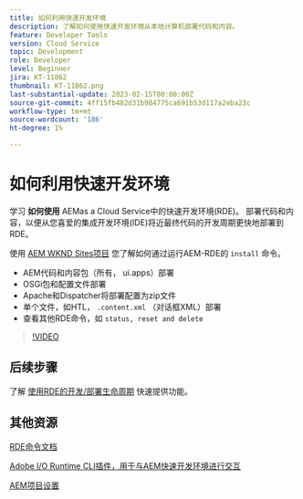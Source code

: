 ```yaml
---
title: 如何利用快速开发环境
description: 了解如何使用快速开发环境从本地计算机部署代码和内容。
feature: Developer Tools
version: Cloud Service
topic: Development
role: Developer
level: Beginner
jira: KT-11862
thumbnail: KT-11862.png
last-substantial-update: 2023-02-15T00:00:00Z
source-git-commit: 4ff15fb482d31b984775ca691b53d117a2eba23c
workflow-type: tm+mt
source-wordcount: '186'
ht-degree: 1%

---
```



# 如何利用快速开发环境

学习 **如何使用** AEMas a Cloud Service中的快速开发环境(RDE)。 部署代码和内容，以便从您喜爱的集成开发环境(IDE)将近最终代码的开发周期更快地部署到RDE。

使用 [AEM WKND Sites项目](https://github.com/adobe/aem-guides-wknd#aem-wknd-sites-project) 您了解如何通过运行AEM-RDE的 `install` 命令。

- AEM代码和内容包（所有， ui.apps）部署
- OSGi包和配置文件部署
- Apache和Dispatcher将部署配置为zip文件
- 单个文件，如HTL， `.content.xml` （对话框XML）部署
- 查看其他RDE命令，如 `status, reset and delete`

>[!VIDEO](https://video.tv.adobe.com/v/3415491/?quality=12&learn=on)

## 后续步骤

了解 [使用RDE的开发/部署生命周期](./development-life-cycle.md) 快速提供功能。


## 其他资源

[RDE命令文档](https://experienceleague.adobe.com/docs/experience-manager-cloud-service/content/implementing/developing/rapid-development-environments.html#rde-cli-commands)

[Adobe I/O Runtime CLI插件，用于与AEM快速开发环境进行交互](https://github.com/adobe/aio-cli-plugin-aem-rde#aio-cli-plugin-aem-rde)

[AEM项目设置](https://experienceleague.adobe.com/docs/experience-manager-learn/getting-started-wknd-tutorial-develop/project-archetype/project-setup.html)
